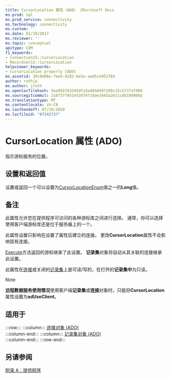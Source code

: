 ```yaml
---
title: CursorLocation 属性（ADO） |Microsoft Docs
ms.prod: sql
ms.prod_service: connectivity
ms.technology: connectivity
ms.custom: ''
ms.date: 01/19/2017
ms.reviewer: ''
ms.topic: conceptual
apitype: COM
f1_keywords:
- Connection15::CursorLocation
- Recordset15::CursorLocation
helpviewer_keywords:
- CursorLocation property [ADO]
ms.assetid: 39c8d86e-7ee9-4182-be5e-aad5ce952f84
author: rothja
ms.author: jroth
ms.openlocfilehash: 9aa95b7633d5dfa3a484dd97289c15c5737af986
ms.sourcegitcommit: 216f377451e53874718ae1645a2611cdb198808a
ms.translationtype: MT
ms.contentlocale: zh-CN
ms.lasthandoff: 07/28/2020
ms.locfileid: "87242737"
---
```

# <a name="cursorlocation-property-ado"></a>CursorLocation 属性 (ADO)
指示游标服务的位置。  
  
## <a name="settings-and-return-values"></a>设置和返回值  
 设置或返回一个可以设置为[CursorLocationEnum](../../../ado/reference/ado-api/cursorlocationenum.md)值之一的**Long**值。  
  
## <a name="remarks"></a>备注  
 此属性允许您在提供程序可访问的各种游标库之间进行选择。 通常，你可以选择使用客户端游标库还是位于服务器上的一个。  
  
 此属性设置只影响在设置了属性后建立的连接。 更改**CursorLocation**属性不会影响现有连接。  
  
 [Execute](../../../ado/reference/ado-api/execute-method-ado-connection.md)方法返回的游标继承了此设置。 **记录集**对象将自动从其关联的连接继承此设置。  
  
 此属性在[连接](../../../ado/reference/ado-api/connection-object-ado.md)或关闭的[记录集](../../../ado/reference/ado-api/recordset-object-ado.md)上是可读/写的，在打开的**记录集中**为只读。  
  
> [!NOTE]
>  **远程数据服务使用情况**使用客户端**记录集**或**连接**对象时，只能将**CursorLocation**属性设置为**adUseClient**。  
  
## <a name="applies-to"></a>适用于  

:::row:::
    :::column:::
        [连接对象 (ADO)](../../../ado/reference/ado-api/connection-object-ado.md)  
    :::column-end:::
    :::column:::
        [记录集对象 (ADO)](../../../ado/reference/ado-api/recordset-object-ado.md)  
    :::column-end:::
:::row-end:::

## <a name="see-also"></a>另请参阅  
 [附录 A：提供程序](../../../ado/guide/appendixes/appendix-a-providers.md)
